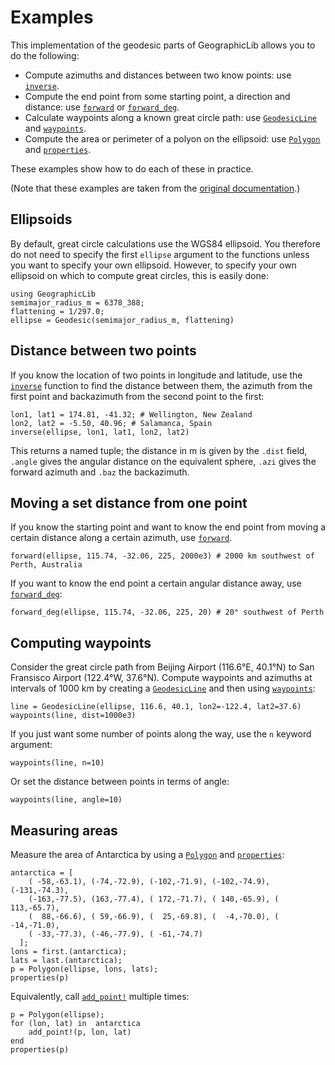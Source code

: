 # Examples

This implementation of the geodesic parts of GeographicLib
allows you to do the following:
- Compute azimuths and distances between two know points: use
  [`inverse`](@ref).
- Compute the end point from some starting point, a direction and distance:
  use [`forward`](@ref) or [`forward_deg`](@ref).
- Calculate waypoints along a known great circle path: use
  [`GeodesicLine`](@ref) and [`waypoints`](@ref).
- Compute the area or perimeter of a polyon on the ellipsoid: use
  [`Polygon`](@ref) and [`properties`](@ref).

These examples show how to do each of these in practice.

(Note that these examples are taken from the
[original documentation](https://geographiclib.sourceforge.io/html/python/examples.html#).)

## Ellipsoids
By default, great circle calculations use the WGS84 ellipsoid.
You therefore do not need to specify the first `ellipse`
argument to the functions unless you want to specify your own ellipsoid.
However, to specify your own ellipsoid on which to compute great
circles, this is easily done:

```@repl example
using GeographicLib
semimajor_radius_m = 6378_388;
flattening = 1/297.0;
ellipse = Geodesic(semimajor_radius_m, flattening)
```

## Distance between two points
If you know the location of two points in longitude and latitude, use the
[`inverse`](@ref) function to find the distance between them, the azimuth
from the first point and backazimuth from the second point to the first:

```@repl example
lon1, lat1 = 174.81, -41.32; # Wellington, New Zealand
lon2, lat2 = -5.50, 40.96; # Salamanca, Spain
inverse(ellipse, lon1, lat1, lon2, lat2)
```

This returns a named tuple; the distance in m is given by the `.dist`
field, `.angle` gives the angular distance on the equivalent sphere,
`.azi` gives the forward azimuth and `.baz` the backazimuth.

## Moving a set distance from one point
If you know the starting point and want to know the end point from moving
a certain distance along a certain azimuth, use [`forward`](@ref).

```@repl example
forward(ellipse, 115.74, -32.06, 225, 2000e3) # 2000 km southwest of Perth, Australia
```

If you want to know the end point a certain angular distance away, use
[`forward_deg`](@ref):

```@repl example
forward_deg(ellipse, 115.74, -32.06, 225, 20) # 20° southwest of Perth
```

## Computing waypoints
Consider the great circle path from Beijing Airport (116.6°E, 40.1°N) to San
Fransisco Airport (122.4°W, 37.6°N). Compute waypoints and azimuths
at intervals of 1000 km by creating a [`GeodesicLine`](@ref) and then
using [`waypoints`](@ref):

```@repl example
line = GeodesicLine(ellipse, 116.6, 40.1, lon2=-122.4, lat2=37.6)
waypoints(line, dist=1000e3)
```

If you just want some number of points along the way, use the `n` keyword
argument:

```@repl example
waypoints(line, n=10)
```

Or set the distance between points in terms of angle:

```@repl example
waypoints(line, angle=10)
```

## Measuring areas
Measure the area of Antarctica by using a [`Polygon`](@ref) and
[`properties`](@ref):

```@repl example
antarctica = [
    ( -58,-63.1), (-74,-72.9), (-102,-71.9), (-102,-74.9), (-131,-74.3),
    (-163,-77.5), (163,-77.4), ( 172,-71.7), ( 140,-65.9), ( 113,-65.7),
    (  88,-66.6), ( 59,-66.9), (  25,-69.8), (  -4,-70.0), ( -14,-71.0),
    ( -33,-77.3), (-46,-77.9), ( -61,-74.7)
  ];
lons = first.(antarctica);
lats = last.(antarctica);
p = Polygon(ellipse, lons, lats);
properties(p)
```

Equivalently, call [`add_point!`](@ref) multiple times:

```@repl example
p = Polygon(ellipse);
for (lon, lat) in  antarctica
    add_point!(p, lon, lat)
end
properties(p)
```
